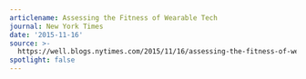 ```yaml
---
articlename: Assessing the Fitness of Wearable Tech
journal: New York Times
date: '2015-11-16'
source: >-
  https://well.blogs.nytimes.com/2015/11/16/assessing-the-fitness-of-wearable-tech/
spotlight: false
---
```


